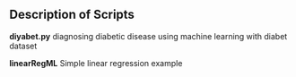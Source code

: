 ## Description of Scripts

**diyabet.py** 
diagnosing diabetic disease using machine learning with diabet dataset 

**linearRegML**
Simple linear regression example
